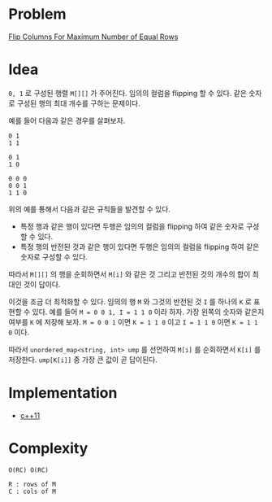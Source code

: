 # Problem

[Flip Columns For Maximum Number of Equal Rows](https://leetcode.com/problems/flip-columns-for-maximum-number-of-equal-rows/)

# Idea

`0, 1` 로 구성된 행렬 `M[][]` 가 주어진다. 임의의 컬럼을 flipping 할
수 있다. 같은 숫자로 구성된 행의 최대 개수를 구하는 문제이다.

예를 들어 다음과 같은 경우를 살펴보자.

```
0 1
1 1 
```

```
0 1
1 0
```

```
0 0 0 
0 0 1
1 1 0
```

위의 예를 통해서 다음과 같은 규칙들을 발견할 수 있다.

* 특정 행과 같은 행이 있다면 두행은 임의의 컬럼을 flipping 하여 같은
  숫자로 구성할 수 있다.
* 특정 행의 반전된 것과 같은 행이 있다면 두행은 임의의 컬럼을 flipping 하여 같은
  숫자로 구성할 수 있다.

따라서 `M[][]` 의 행을 순회하면서 `M[i]` 와 같은 것 그리고 반전된 것의
개수의 합이 최대인 것이 답이다.

이것을 조금 더 최적화할 수 있다. 임의의 행 `M` 와 그것의 반전된 것 `I`
를 하나의 `K` 로 표현할 수 있다. 예를 들어 `M = 0 0 1, I = 1 1 0` 이라
하자. 가장 왼쪽의 숫자와 같은지 여부를 `K` 에 저장해 보자. `M = 0 0 1`
이면 `K = 1 1 0` 이고 `I = 1 1 0` 이면 `K = 1 1 0` 이다.  

따라서 `unordered_map<string, int> ump` 를 선언하여 `M[i]` 를
순회하면서 `K[i]` 를 저장한다. `ump[K[i]]` 중 가장 큰 값이 곧
답이된다.

# Implementation

* [c++11](a.cpp)

# Complexity

```
O(RC) O(RC)

R : rows of M
C : cols of M
```
